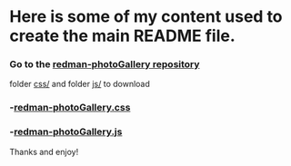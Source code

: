 <h1>Here is some of my content used to create the main README file.</h1>

<h3>Go to the <a href="https://github.com/RedouaneElyakhlifi/redman-photoGallery">redman-photoGallery repository</a></h3>folder <a href="https://github.com/RedouaneElyakhlifi/redman-photoGallery/tree/master/css">css/</a> and folder <a href="https://github.com/RedouaneElyakhlifi/redman-photoGallery/tree/master/js">js/</a> to download<h3> <h3>-<a target="_blank" href="https://github.com/RedouaneElyakhlifi/redman-photoGallery/blob/master/css/redman-photoGallery.css">redman-photoGallery.css</a></h3> <h3>-<a href="https://github.com/RedouaneElyakhlifi/redman-photoGallery/blob/master/js/redman-photoGallery.js">redman-photoGallery.js</a></h3>

Thanks and enjoy! 
